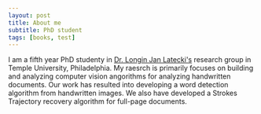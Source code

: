 ```yaml
---
layout: post
title: About me
subtitle: PhD student
tags: [books, test]
---
```


I am a fifth year PhD studenty in [Dr. Longin Jan Latecki's](https://cis.temple.edu/~latecki/) research group in Temple University, Philadelphia. My raesrch is primarily focuses on building and analyzing computer vision angorithms for analyzing handwritten documents. Our work has resulted into developing a word detection algorithm from handwritten images. We also have developed a Strokes Trajectory recovery algorithm for full-page documents. 

